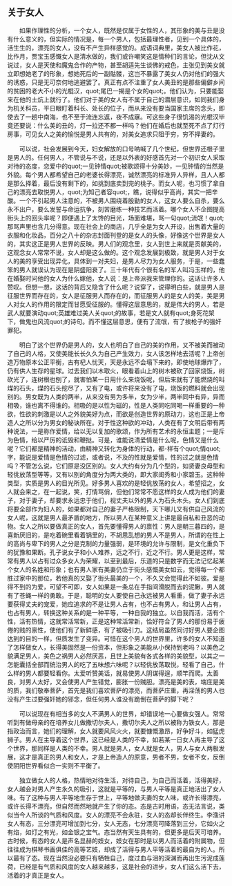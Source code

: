   

## 关于女人

　　如果作理性的分析，一个女人，既然是仅属于女性的人，其形象的美与丑是没有什么意义的，但实际的情况是，每一个男人，包括最理性者，见到一个具体的，活生生的，漂亮的女人，没有不产生异样感觉的。成语词典里，美女人被比作花，比作月，贾宝玉感慨女人是清水做的，我们或许嘲笑这是情种们的言论，但沈从文说过，女人是天使和魔鬼合作的产物，甚至胡适先生谈佛的戒色，主张见到美女就立即想她老了的形象，想她死后的一副骷髅，这岂不暴露了美女人仍对他们的强大的诱惑，只是无可奈何地逃避罢了。真正有点不注重了女人美丑的是那些偏僻乡间的贫困的老大不小的光棍汉，quot;尾巴一揭是个女的quot;。他们认为，只要能娶来在他的土炕上就行了。他们对于美的女人有不属于自己的潜层意识，如同我们身为机关科员，平日眼盯着科长、处长的位子，而从来没有要当国家主席的念头，即使去了一趟中南海，也不至于流连忘返，夜不成寐。可这些身子很饥渴的光棍汉毕竟还要说：什么美的丑的，灯一拉还不都一样吗？他们在婚后也就至死不点了灯行房事，可见女人之美的愉悦是男人共有的，对美女追求只阻于穷，穷不择妻的。

　　可以说，社会发展到今天，妇女解放的口号呐喊了几个世纪，但世界还根子里是男人的。任何男人，不管说与不说，还是以外表的好感首先对一个初识女人采取对待的态度，恋爱中的quot;一见钟情quot;被歌颂得十分美妙，一见钟情的当然是外貌。每个男人都希望自己的老婆长得漂亮，诚然漂亮的标准异人异样，且人人都是那么择着，最后没有剩下的，如挑到底卖到完的桃子。而女人呢，也习惯了拿自己的漂亮去取悦男人，quot;为知己者容quot;，瞧，说得似乎高尚，其实一把辛酸。一个不引起男人注意的，不被男人围绕着殷勤的女人，这女人要么自杀，要么永不出户，要么发誓与命运抗争，刻苦磨练一种技艺而活着。哪个女人不企图提高街头上的回头率呢？即便遇上了太馋的目光，场面难堪，骂一句quot;流氓！quot;那骂声里也含几分得意。现在社会上的商店，几乎全是为女人开设，出售着大量的衣服和化妆品，百分之八十的杂志封面刊登的是女人的头像，好像这个世界是女人的，其实这正是男人世界的反映。男人们的观念里，女人到世上来就是贡献美的，这观念女人常常不说，女人却是这么做的。这个观念发展到极致，就是男人对于女人的美的享受出现异化，具体到一对夫妇，是男人尽力为女人服务，于是，一些蠢笨的男人就误认为现在是阴盛阳衰了。三十年代有个很有名的军人叫冯玉祥的，他在婚娶时问他的女人为什么嫁他，女人说：是上帝派我来管理你的。这话让许多人赞叹。但想一想，这话的背后又隐含了什么呢？说穿了，说得明白些，就是男人是征服世界而存在的，女人是征服男人而存在的，而征服男人的是女人的美，美是男人对女人的作用的限定而甘愿受征服的。懂得这层意思的，就是伟大的男人，若是武人就要演动quot;英雄难过美人关quot;的故事，若是文人就有quot;身死花架下，做鬼也风流quot;的诗句。而不懂这层意思，便有了流氓，有了挨枪子的强奸罪犯。

　　明白了这个世界仍是男人的，女人也明白了自己的美的作用，又不被美而被动了自己的人格，又使美能长长久久为自己产生效力，女人该怎样地去活呢？上帝创造万物原本公正平衡，古有杞人忧天，天是永远不会塌下来的，即使地球爆炸了，仍有供人生存的星球。过去我们以木取火，眼看着山上的树木被砍了回家烧饭，树砍光了，连树根也刨了，就害怕某一日用什么来烧饭呢，但后来就有了能燃烧的叫煤的石头，煤的石头挖尽了，又有了电，或许将来没有了电，烧饭的燃料就会出现别的。男女既为人类的两半，从来没有男为多半，女为少半，两半同中有异，异而相吸，谁也离不得谁的。相吸的是以性为磁的，性是人类同吃同喝一样重要的一种欲，性欲的刺激是以人之外貌美好为点，而欲是创造世界的原动力，这也正是上帝造人之所以分为男女的秘诀所在。对于性这种欲的冲动，人类在有了文明后带有两种说法，一是称作爱情，给以无以复加的歌颂，作为所有艺术的永恒主题；一是斥为色情，给以严厉的诋毁和鞭挞。可是，谁能说清爱情是什么呢，色情又是什么呢？它们都是精神的活动，由精神又转化为身体的行动，都-样有个quot;情quot;字，能说是爱情是色情的过滤，或者说，不及的性就是爱情，性的过之就是色情吗？不管怎么说，它们原是没区别的。女人大约有分为几个型的，如贤妻良母型和轻佻放荡型等等，又有以别的角度分为两大类的，即大家闺秀和小家碧玉。这种种类型，实质是男人的目光所见。好多男人喜欢的是轻佻放荡的女人，希望招之，女人就会来之，在一起说，笑，打情骂俏，但他们常常不愿这样的女人成为他们的妻子，对于妻子，却要求永远忠于他们，视丈夫以外的男人为石头木头。女人们到底将要全部作为妇人的，如果都对自己的妻子严格限制，天下哪儿又有供自己风流的女人呢，这就是男人最矛盾的地方，所以男人在某种意义上讲是最自私和丑恶的动物。女人之所以要做真正的女人，首先要懂得男人的禀性：男人是朝三暮四的，是喜新厌旧的，是吃着碗里看着锅里的，不胡思乱想的男人不是男人，所谓的在性上的高尚与卑下的男人之分是克制的力量强弱，是环境的允许与限制，是文化重负下的犹豫和果断。孔子说女子和小人难养，远之不行，近之不行。男人更是这样，常常有男人以占有过众多女人为荣耀，以至到最后，乐道的只是数字而无法记忆起某个女人的名姓和形象；也有男人家有美妻仍立于街头感慨美女如云，觉得每一个都胜过家中的那位，若他真的又娶了街头最美的一个，不久又会觉得此不如彼。爱是得不到的为爱，可望不可即，女人如果是一条总在手指间滑脱而去的泥鳅，男人就有了苍蝇一样的勇敢。于是，聪明的女人要使自己永远被男人看重，做了妻子永远要获得丈夫的宠爱，她应追求的不是让男人占有，也不占有男人，和让男人占有，也占有男人，转换这种关系的是一种平等，一种自我的独立。以自我而活，活有个性，活有热情，这就常活常新，正是这种常活常新，恰好符合了男人的那份易于疲倦的贱的禀性，使他们有了新鲜感，有了被吸引力。这结局虽然同讨好男人要企图达到的目的一样，但质发生了变异。可惜在这个男人的世界里，许多的女人不知道了怎样做女人，长得美固然是一份资本，但形象之美能从小保持到老吗？以美色之貌满足男人，美色之祸男人必然厌恶，且世上美貌有各式各样的美貌型，以其之一怎能囊括全部而统治男人的吃了五味想六味呢？以轻佻放荡取悦，轻看了自己，什么样的男人都要轻看你。太爱听赞美话，就易使男人阴谋得逞，顺竿而爬。太善良，对男人太好，又会使男人产生错觉，膨胀一份贼胆。漂亮是美的表，端庄是美的质，我们敬奉菩萨，首先是我们喜欢菩萨的漂亮，而菩萨庄重，再淫荡的男人也没有产生过要强奸她的邪念，但任何男人谁没有跪倒在菩萨的脚下呢？

　　可以说现在有相当多的女人不满男人的世界，却错误地一心要做女强人。常常听到有做母亲的在培养女儿做撒切尔夫人，撒切尔夫人之所以被称为铁女人，那是指政治而言，她们的理解，女人就要风风火火，就要慷慨激昂，好争好斗，如猛虎狮子。男人在主导着这个世界，这已经是人类的不幸，如若某一日女人再主导了这个世界，那同样是人类的不幸。男人就是男人，女人就是女人，男人与女人两极发展，这才是真正的男人和女人，才是上帝造人的原意，男者不男，女者不女，反倒使阴阳世界看似合一实则不平衡了。

　　独立做女人的人格，热情地对待生活，对待自己，为自己而活着，活得美好，女人越会对男人产生永久的吸引，这就是平等的，与男人平等是真正地活出了女人味。有了这种与男人平等地生存于世上，平等地做夫妻的女人味，或许长得漂亮，或许长得不漂亮，但自然而然地就产生了你的态。态是古时用语，态无法言说，类似当今人所谈的气质和风度。女人的漂亮不会永驻，女人的态却长伴终生。李渔讲女人有态，三分漂亮可增加到七分，女人无态，七分漂亮可降落到三分，它如火之有焰，如灯之有光，如金银之宝气。态当然有天生具有的，但更多是后天可培养。古时候，有态的女人是声名显赫的妓女，妓女在那时是以男人而活着的附属物，但往往成为棋琴书画俱佳的高等艺妓，却成了活得与男人平等活着的最自为的人。所以最有了态。现在当然没必要只有牺牲自己，度过血与泪的深渊而再出生污泥成莲荷，已经是有气质和风度的女人越来越多，这是社会的进步，女人们这么活下去，活着的才真正是女人。